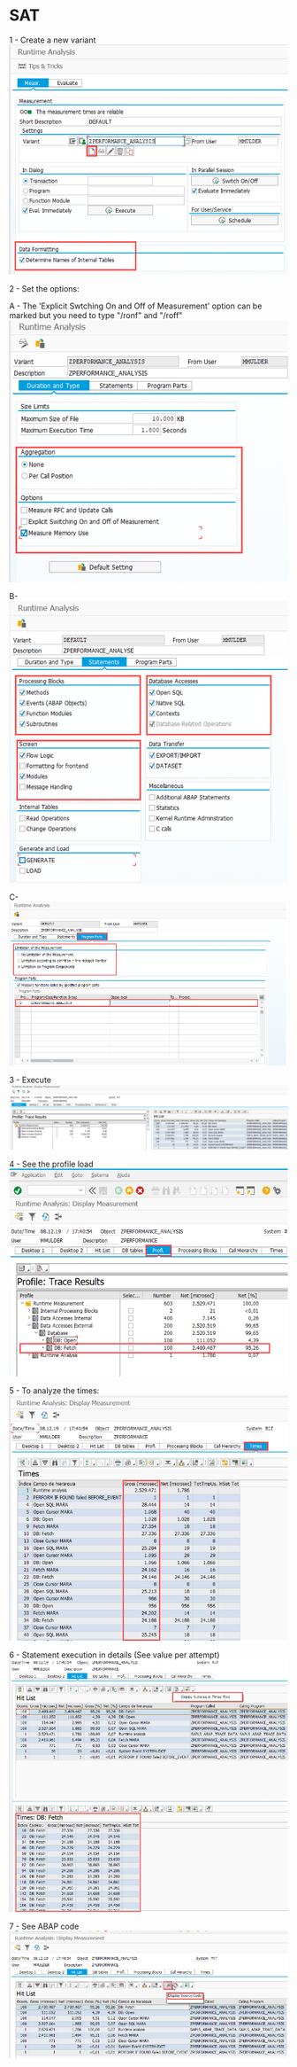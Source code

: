 # SAT

1 - Create a new variant
![](SAT_01.png)

2 - Set the options:

A - The 'Explicit Swtching On and Off of Measurement' option can be marked but you need to type "/ronf" and "/roff"
![](SAT_02.png)

B-
![](SAT_03.png)

C- 
![](SAT_04.png)


3 - Execute
![](SAT_05.png)

4 - See the profile load
![](SAT_06.png)

5 - To analyze the times:
![](SAT_07.png)

6 - Statement execution in details (See value per attempt)
![](SAT_08.png)

7 - See ABAP code
![](SAT_09.png)
